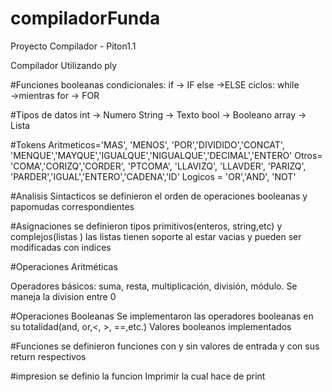 # compiladorFunda

Proyecto Compilador - Piton1.1

Compilador Utilizando ply

#Funciones booleanas 
  condicionales:
  if  → IF
  else  →ELSE
  ciclos:
  while  →mientras
  for  → FOR

  #Tipos de datos 
    int  → Numero
    String  → Texto 
    bool  → Booleano 
    array  → Lista


  #Tokens
  Aritmeticos='MAS', 'MENOS', 'POR','DIVIDIDO','CONCAT', 'MENQUE','MAYQUE','IGUALQUE','NIGUALQUE','DECIMAL','ENTERO'
  Otros= 'COMA','CORIZQ','CORDER', 'PTCOMA', 'LLAVIZQ', 'LLAVDER', 'PARIZQ', 'PARDER','IGUAL','ENTERO','CADENA','ID'
  Logicos = 'OR','AND', 'NOT'

  #Analisis Sintacticos
  se definieron el orden de operaciones booleanas y papomudas correspondientes 

  #Asignaciones
  se definieron tipos primitivos(enteros, string,etc) y complejos(listas )
  las listas tienen soporte al estar vacias y pueden ser modificadas con indices 
  
  #Operaciones Aritméticas

  Operadores básicos: suma, resta, multiplicación, división, módulo.
  Se maneja la division entre 0

  
  #Operaciones Booleanas
  Se implementaron las operadores booleanas en su totalidad(and, or,<, >, ==,etc.)
  Valores booleanos implementados
    
  #Funciones
  se definieron funciones con y sin valores de entrada y con sus return respectivos

  #impresion
  se definio la funcion Imprimir la cual hace de print
  
    
    
